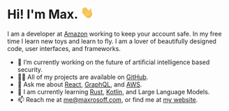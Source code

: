 <h1>Hi! I'm Max. <img src="https://raw.githubusercontent.com/ABSphreak/ABSphreak/master/gifs/Hi.gif" width="30" /></h1>

I am a developer at [Amazon](https://www.amazon.jobs/en/job_categories/software-development) working to keep your account safe. In my free time I learn new toys and learn to fly. I am a lover of beautifully designed code, user interfaces, and frameworks.

- 🔭 I’m currently working on the future of artificial intelligence based security.
- 👨‍💻 All of my projects are available on [GitHub](https://github.com/mrrosoff).
- 💬 Ask me about [React](https://reactjs.org/), [GraphQL](https://graphql.org/), and [AWS](https://aws.amazon.com/).
- 🧠 I am currently learning [Rust](https://www.rust-lang.org/), [Kotlin](https://kotlinlang.org), and Large Language Models.
- 📫 Reach me at [me@maxrosoff.com](mailto:me@maxrosoff.com), or find me at [my website](https://maxrosoff.com).
